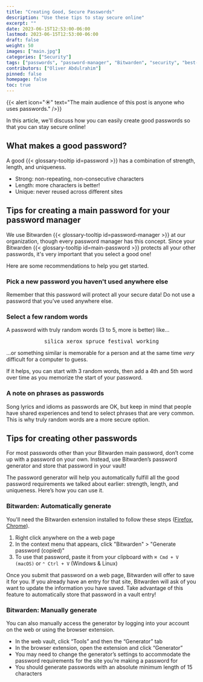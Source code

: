 ```yaml
---
title: "Creating Good, Secure Passwords"
description: "Use these tips to stay secure online"
excerpt: ""
date: 2023-06-15T12:53:00-06:00
lastmod: 2023-06-15T12:53:00-06:00
draft: false
weight: 50
images: ["main.jpg"]
categories: ["Security"]
tags: ["passwords", "password-manager", "Bitwarden", "security", "best-practices", "secrets-management", "online-safety"]
contributors: ["Oliver Abdulrahim"]
pinned: false
homepage: false
toc: true
---
```


{{< alert icon="☀️" text="The main audience of this post is anyone who uses passwords." />}}

In this article, we'll discuss how you can easily create good passwords so that you can
stay secure online!

## What makes a good password?

A good {{< glossary-tooltip id=password >}} has a combination of strength, length, and
uniqueness.

* Strong: non-repeating, non-consecutive characters
* Length: more characters is better!
* Unique: never reused across different sites

## Tips for creating a main password for your password manager

We use Bitwarden {{< glossary-tooltip id=password-manager >}} at our organization, though
every password manager has this concept. Since your Bitwarden
{{< glossary-tooltip id=main-password >}} protects all your other passwords, it's very
important that you select a good one!

Here are some recommendations to help you get started.

### Pick a new password you haven't used anywhere else

Remember that this password will protect all your secure data! Do not use a password that
you’ve used anywhere else.

### Select a few random words

A password with truly random words (3 to 5, more is better) like…

<div align="center">
<pre>silica xerox spruce festival working</pre>
</div>

…or something similar is memorable for a person and at the same time *very* difficult for
a computer to guess.

If it helps, you can start with 3 random words, then add a 4th and 5th word over time as
you memorize the start of your password.

### A note on phrases as passwords

Song lyrics and idioms as passwords are OK, but keep in mind that people have shared
experiences and tend to select phrases that are very common. This is why truly random
words are a more secure option.

## Tips for creating other passwords

For most passwords other than your Bitwarden main password, don’t come up with a
password on your own. Instead, use Bitwarden’s password generator and store that
password in your vault!

The password generator will help you automatically fulfill all the good password
requirements we talked about earlier: strength, length, and uniqueness. Here’s how you
can use it.

### Bitwarden: Automatically generate

You'll need the Bitwarden extension installed to follow these steps
([Firefox](https://addons.mozilla.org/en-US/firefox/addon/bitwarden-password-manager/),
[Chrome](https://chrome.google.com/webstore/detail/bitwarden-free-password-m/nngceckbapebfimnlniiiahkandclblb)).

1. Right click anywhere on the a web page
2. In the context menu that appears, click "Bitwarden" > "Generate password (copied)"
3. To use that password, paste it from your clipboard with `⌘ Cmd + V (macOS)` or
   `⌃ Ctrl + V` (Windows & Linux)

Once you submit that password on a web page, Bitwarden will offer to save it for you.
If you already have an entry for that site, Bitwarden will ask of you want to update
the information you have saved. Take advantage of this feature to automatically store
that password in a vault entry!

### Bitwarden: Manually generate

You can also manually access the generator by logging into your account on the web or
using the browser extension.

* In the web vault, click “Tools” and then the “Generator” tab
* In the browser extension, open the extension and click “Generator”
* You may need to change the generator’s settings to accommodate the password
requirements for the site you’re making a password for
* You should generate passwords with an absolute minimum length of 15
characters
